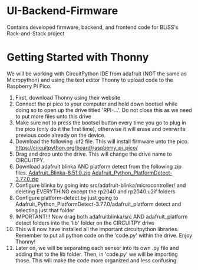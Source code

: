 # UI-Backend-Firmware
Contains developed firmware, backend, and frontend code for BLiSS's Rack-and-Stack project
# Getting Started with Thonny
We will be working with CircuitPython IDE from adafruit (NOT the same as Micropython) and using the text editor Thonny to upload code to the Raspberry Pi Pico. 
1) First, download Thonny using their website
2) Connect the pi pico to your computer and hold down bootsel while doing so to open up the drive titled 'RPI-...'. Do not close this as we need to put more files unto this drive
3) Make sure not to press the bootsel button every time you go to plug in the pico (only do it the first time), otherwise it will erase and overwrite previous code already on the device.
4) Download the following .uf2 file. This will install firmware unto the pico. https://circuitpython.org/board/raspberry_pi_pico/
5) Drag and drop unto the drive. This will change the drive name to CIRCUITPY.
6) Download adafruit blinka AND platform detect from the following zip files. [Adafruit_Blinka-8.51.0.zip](https://github.com/user-attachments/files/18597279/Adafruit_Blinka-8.51.0.zip)
[Adafruit_Python_PlatformDetect-3.77.0.zip](https://github.com/user-attachments/files/18597283/Adafruit_Python_PlatformDetect-3.77.0.zip)
7) Configure blinka by going into src/adafruit-blinka/microcontroller/ and deleting EVERYTHING except the rp2040 and rp2040.u2if folders
8) Configure platform-detect by just going to Adafruit_Python_PlatformDetect-3.77.0/adafruit_platform detect and selecting just that folder
9) IMPORTANT!!! Now drag both adafruitblinka/src AND adafruit_platform detect folders into the 'lib' folder on the CIRCUITPY drive
10) This will now have installed all the important circuitpython libraries. Remember to put all python code on the 'code.py' within the drive. Enjoy Thonny!
11) Later on, we will be separating each sensor into its own .py file and adding that to the lib folder. Then, in 'code.py' we will be importing those. This will make the code more organized and less confusing.
